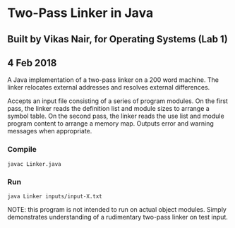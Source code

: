 # Two-Pass Linker in Java
## Built by Vikas Nair, for Operating Systems (Lab 1)
## 4 Feb 2018

A Java implementation of a two-pass linker on a 200 word machine. The linker relocates external addresses and resolves external differences.

Accepts an input file consisting of a series of program modules. On the first pass, the linker reads the definition list and module sizes to arrange a symbol table. On the second pass, the linker reads the use list and module program content to arrange a memory map. Outputs error and warning messages when appropriate.

### Compile
```
javac Linker.java
```

### Run
```
java Linker inputs/input-X.txt
```

NOTE: this program is not intended to run on actual object modules. Simply demonstrates understanding of a rudimentary two-pass linker on test input.